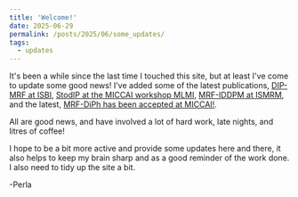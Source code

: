 ```yaml
---
title: 'Welcome!'
date: 2025-06-29
permalink: /posts/2025/06/some_updates/
tags:
  - updates
---
```


It's been a while since the last time I touched this site, but at least I've come to update some good news! I've added some of the latest publications, [DIP-MRF at ISBI](/publication/2024-05-27_dip_mrf), [StodIP at the MICCAI workshop MLMI](/publication/2024-10-23_stodip), [MRF-IDDPM at ISMRM](/publication/2025-05-13_ddm_qmri_ismrm), and the latest, [MRF-DiPh has been accepted at MICCAI!](/publication/2024-06-17_mrf_diph).

All are good news, and have involved a lot of hard work, late nights, and litres of coffee! 

I hope to be a bit more active and provide some updates here and there, it also helps to keep my brain sharp and as a good reminder of the work done. I also need to tidy up the site a bit.

-Perla